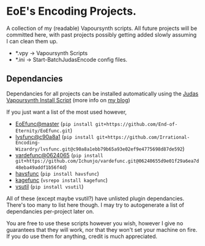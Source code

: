# EoE's Encoding Projects.

A collection of my (readable) Vapoursynth scripts. All future projects will be committed here, with
past projects possibly getting added slowly assuming I can clean them up.

- *.vpy -> Vapoursynth Scripts
- *.ini -> Start-BatchJudasEncode config files.

## Dependancies

Dependancies for all projects can be installed automatically using the
[Judas Vapoursynth Install Script](https://blog.eoe.codes/assets/vapoursynth-installation/Vapoursynth%20Install.7z)
(more info on [my blog](https://blog.eoe.codes/vapoursynth%20scripting/2022/04/09/installing-vapoursynth.html))

If you just want a list of the most used however,

- [EoEfunc@master](https://github.com/End-of-Eternity/EoEfunc) (`pip install git+https://github.com/End-of-Eternity/EoEfunc.git`)
- [lvsfunc@c90a8a1](https://github.com/Irrational-Encoding-Wizardry/lvsfunc/tree/c90a8a1ebb79b65a93e02ef9e4775698d87de592) (`pip install git+https://github.com/Irrational-Encoding-Wizardry/lvsfunc.git@c90a8a1ebb79b65a93e02ef9e4775698d87de592`)
- [vardefunc@0624065](https://github.com/Ichunjo/vardefunc/blob/06240655d9e01f29a6ea7d48eba49addf1b56f4d/requirements.txt) (`pip install git+https://github.com/Ichunjo/vardefunc.git@06240655d9e01f29a6ea7d48eba49addf1b56f4d`)
- [havsfunc](https://github.com/HomeOfVapourSynthEvolution/havsfunc) (`pip install havsfunc`)
- [kagefunc](https://github.com/Irrational-Encoding-Wizardry/kagefunc) (`vsrepo install kagefunc`)
- [vsutil](https://github.com/Irrational-Encoding-Wizardry/vsutil) (`pip install vsutil`)

All of these (except maybe vsutil?) have unlisted plugin dependancies. There's too many to list here
though. I may try to autogenerate a list of dependancies per-project later on.

You are free to use these scripts however you wish, however I give no guarantees that they will work,
nor that they won't set your machine on fire. If you do use them for anything, credit is much
appreciated.